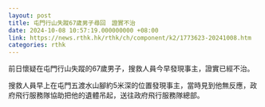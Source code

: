 ```yaml
---
layout: post
title: 屯門行山失蹤67歲男子尋回　證實不治
date: 2024-10-08 10:57:19.000000000 +08:00
link: https://news.rthk.hk/rthk/ch/component/k2/1773623-20241008.htm
categories: rthk
---
```


前日懷疑在屯門行山失蹤的67歲男子，搜救人員今早發現事主，證實已經不治。

搜救人員早上在屯門五渡水山腳約5米深的位置發現事主，當時見到他無反應，政府飛行服務隊協助把他的遺體吊起，送往政府飛行服務隊總部。
